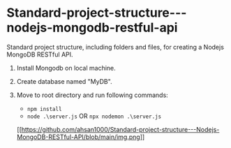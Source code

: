 # Standard-project-structure---nodejs-mongodb-restful-api

Standard project structure, including folders and files, for creating a Nodejs MongoDB RESTful API.

1. Install Mongodb on local machine.
2. Create database named "MyDB".
3. Move to root directory and run following commands:

   - `npm install`
   - `node .\server.js` OR `npx nodemon .\server.js`

   [[https://github.com/ahsan1000/Standard-project-structure---Nodejs-MongoDB-RESTful-API/blob/main/img.png]]
